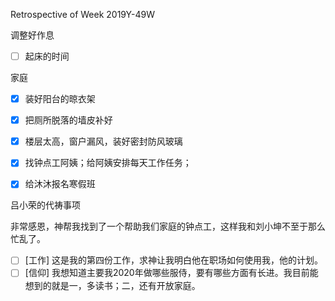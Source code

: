 Retrospective of Week 2019Y-49W

调整好作息

- [ ] 起床的时间


家庭

- [x] 装好阳台的晾衣架
- [x] 把厕所脱落的墙皮补好
- [x] 楼层太高，窗户漏风，装好密封防风玻璃
- [x] 找钟点工阿姨；给阿姨安排每天工作任务；
- [x] 给沐沐报名寒假班


吕小荣的代祷事项

非常感恩，神帮我找到了一个帮助我们家庭的钟点工，这样我和刘小坤不至于那么忙乱了。

- [ ] [工作] 这是我的第四份工作，求神让我明白他在职场如何使用我，他的计划。
- [ ] [信仰] 我想知道主要我2020年做哪些服侍，要有哪些方面有长进。我目前能想到的就是一，多读书；二，还有开放家庭。